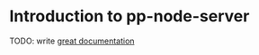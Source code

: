 # Introduction to pp-node-server

TODO: write [great documentation](http://jacobian.org/writing/what-to-write/)
